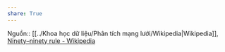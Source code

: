 ```yaml
---
share: True
---
```

Nguồn:: [[../Khoa học dữ liệu/Phân tích mạng lưới/Wikipedia|Wikipedia]], [Ninety–ninety rule - Wikipedia](https://en.wikipedia.org/wiki/Ninety–ninety_rule)